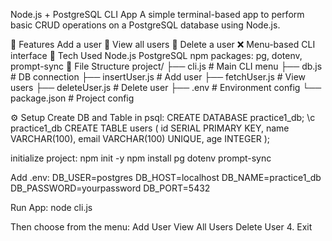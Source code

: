  Node.js + PostgreSQL CLI App
A simple terminal-based app to perform basic CRUD operations on a PostgreSQL database using Node.js.

📌 Features
Add a user 👤
View all users 📄
Delete a user ❌
Menu-based CLI interface
🧰 Tech Used
Node.js
PostgreSQL
npm packages: pg, dotenv, prompt-sync
📁 File Structure
project/ ├── cli.js # Main CLI menu ├── db.js # DB connection ├── insertUser.js # Add user ├── fetchUser.js # View users ├── deleteUser.js # Delete user ├── .env # Environment config └── package.json # Project config

⚙ Setup
Create DB and Table in psql:
CREATE DATABASE practice1_db;
\c practice1_db
CREATE TABLE users (
  id SERIAL PRIMARY KEY,
  name VARCHAR(100),
  email VARCHAR(100) UNIQUE,
  age INTEGER
   );

initialize project:
npm init -y npm install pg dotenv prompt-sync

Add .env:
DB_USER=postgres DB_HOST=localhost DB_NAME=practice1_db DB_PASSWORD=yourpassword DB_PORT=5432

Run App:
node cli.js

Then choose from the menu:
Add User
View All Users
Delete User 4. Exit